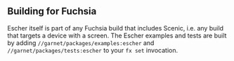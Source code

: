 ## Building for Fuchsia
Escher itself is part of any Fuchsia build that includes Scenic, i.e. any build that targets a device with a screen.  The Escher examples and tests are built by adding `//garnet/packages/examples:escher` and `//garnet/packages/tests:escher` to your `fx set` invocation.
